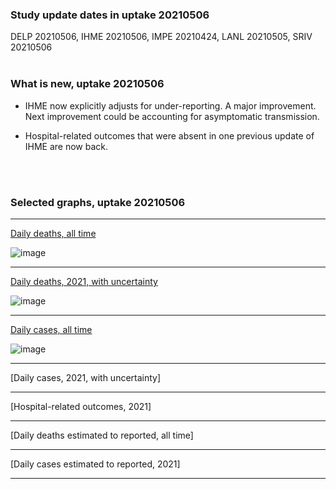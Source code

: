 ### Study update dates in uptake 20210506

DELP 20210506, IHME 20210506, IMPE 20210424, LANL 20210505, SRIV 20210506
<br/><br/>

### What is new, uptake 20210506
 

* IHME now explicitly adjusts for under-reporting. A major improvement. Next improvement could be accounting for asymptomatic transmission. 

* Hospital-related outcomes that were absent in one previous update of IHME are now back.

<br/><br/>


### Selected graphs, uptake 20210506

****

[Daily deaths, all time](https://github.com/pourmalek/GlobalCovidCombineVisualize/blob/main/20210506/output/merge/graph%2011%20COVID-19%20daily%20deaths%2C%20global%2C%20reference%20scenarios.pdf)

![image](https://user-images.githubusercontent.com/30849720/118205813-12a4c300-b416-11eb-975a-43db215f708e.png)

****

[Daily deaths, 2021, with uncertainty](https://github.com/pourmalek/GlobalCovidCombineVisualize/blob/main/20210506/output/merge/graph%2013%20COVID-19%20daily%20deaths%2C%20global%2C%20reference%20scenarios%2C%202021-01-01%20on%2C%20CI.pdf)

![image](https://user-images.githubusercontent.com/30849720/118207115-cc049800-b418-11eb-8fd1-efa661261a73.png)

****

[Daily cases, all time](https://github.com/pourmalek/GlobalCovidCombineVisualize/blob/main/20210506/output/merge/graph%2021%20COVID-19%20daily%20cases%2C%20global%2C%20reference%20scenarios.pdf)

![image](https://user-images.githubusercontent.com/30849720/118208629-f6a42000-b41b-11eb-9d18-e0c909f3aac8.png)

****

[Daily cases, 2021, with uncertainty]


****

[Hospital-related outcomes, 2021]


****

[Daily deaths estimated to reported, all time]


****

[Daily cases estimated to reported, 2021]
****

